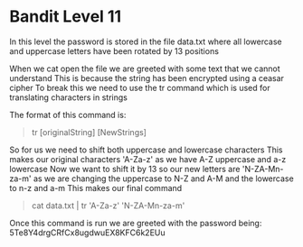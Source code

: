 # Bandit Level 11

In this level the password is stored in the file data.txt where all lowercase and uppercase letters have been rotated by 13 positions

When we cat open the file we are greeted with some text that we cannot understand
This is because the string has been encrypted using a ceasar cipher
To break this we need to use the tr command which is used for translating characters in strings

The format of this command is:
> tr [originalString] [NewStrings]

So for us we need to shift both uppercase and lowercase characters
This makes our original characters 'A-Za-z' as we have A-Z uppercase and a-z lowercase
Now we want to shift it by 13 so our new letters are 'N-ZA-Mn-za-m' as we are changing the uppercase to N-Z and A-M and the lowercase to n-z and a-m
This makes our final command
> cat data.txt | tr 'A-Za-z' 'N-ZA-Mn-za-m'

Once this command is run we are greeted with the password being: 5Te8Y4drgCRfCx8ugdwuEX8KFC6k2EUu
